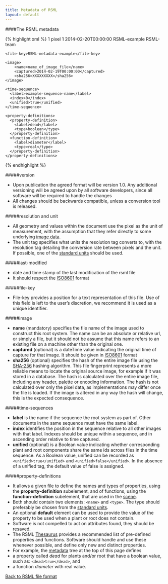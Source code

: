 ```yaml
---
title: Metadata of RSML
layout: default
---
```


####The RSML metadata

{% highlight xml %}
<metadata>
    <version>1</version>
    <unit>pixel</unit>
    <resolution>1</resolution>
    <last-modified>2014-02-20T00:00:00</last-modified>
    <software>RSML-example</software>
    <user>RSML-team</user>
    
    <file-key>RSML-metadata-example</file-key>
    
    <image>
        <name>name_of_image_file</name>
        <captured>2014-02-19T00:00:00</captured>
        <sha256>XXXXXXXXX</sha256>
    </image>
    
    <time-sequence>
      <label>example-sequence-name</label>
      <index>0</index>
      <unified>true</unified>
    </time-sequence>
    
    <property-definitions>
      <property-definition>
        <label>dead</label>
        <type>boolean</type>
      </property-definition>
      <function-definition>
        <label>diameter</label>
        <type>real</type>
      </property-definition>
    </property-definitions>
</metadata>
{% endhighlight %}    
    
#####version
  - Upon publication the agreed format will be version 1.0. Any additional versioning will be agreed upon by all software developers, since all software will be required to handle the changes
  - All changes should be backwards compatible, unless a conversion tool is released.

#####resolution and unit
  - All geometry and values within the document use the pixel as the unit of measurement, with the assumption that they refer directly to some underlying [image data](#image).
  - The unit tag specifies what units the resolution tag converts to, with the resolution tag detailing the conversion rate between pixels and the unit. If possible, one of the [standard units][] should be used. 

#####last-modified
  - date and time stamp of the last modification of the rsml file
  - It should respect the [ISO8601][] format
  
#####file-key
  - File-key provides a position for a text representation of this file. Use of this field is left to the user’s discretion, we recommend it is used as a unique identifier.
  
#####image
  - **name** (mandatory) specifies the file name of the image used to construct this root system. The name can be an absolute or relative url, or simply a file, but it should not be assume that this name refers to an existing file on a machine other than the original one.
  - **captured** (optional) is a dateTime value indicating the original time of capture for that image. It should be given in  [ISO8601][] format
  - **sha256** (optional) specifies the hash of the entire image file using the [SHA-256][] hashing algorithm. This file fingerprint represents a more reliable means to locate the original source image, for example if it was stored in a database. The hash is calculated over the entire image file, including any header, palette or encoding information. The hash is not calculated over only the pixel data, as implementations may differ once the file is loaded. If the image is altered in any way the hash will change, this is the expected consequence.

[ISO8601]: units#data-and-time
[SHA-256]: http://en.wikipedia.org/wiki/SHA-2
  
#####time-sequences
  - **label** is the name if the sequence the root system as part of. Other documents in the same sequence must have the same label.
  - **index** identifies the position in the sequence relative to all other images with that label. Indexes should be unique within a sequence, and in ascending order relative to time captured.
  - **unified** (optional) is a Boolean value indicating whether corresponding plant and root components share the same ids across files in the time sequence. As a Boolean value, unified can be recorded as `<unified>true</unified>` and `<unified>false</unified>`. In the absence of a unified tag, the default value of false is assigned.

#####property-definitions
  - It allows a given file to define the names and types of properties, using the **property-definition** subelement, and of functions, using the **function-definition** subelement, that are used in the [scene][]. 
  - Both should contain two elements: `<name>` and `<type>`. The type should preferably be chosen from the [standard units][].
  - An optional **default** element can be used to provide the value of the property to be used when a plant or root does not contain.
  - Software is not compelled to act on attributes found, they should be resaved.
  - The RSML [Thesaurus][] provides a recommended list of pre-defined properties and functions. Software should handle and use these whenever possible, and define only new and distinct properties.
  - For example, the [metadata][] tree at the top of this page defines 
   - a property called *dead* for plants and/or root that have a boolean value, such as: `<dead>true</dead>`, and
   - a function *diameter* with real value.

[metadata]: #the-rsml-metadata
[standard units]: units
[thesaurus]: thesaurus
[scene]: scene
  
[Back to RSML file format](index)


<!--
[test link to section in same page](#version)
[test link to section in same page](#resolution-and-unit)

[test link to section in other page](scene#annotations)
[test link to section in other page](scene#time-series)

conclusion:
 - one # followed by the section name, the section level is irrelevant
 - use lower-case section name and replace spaces by '-'
-->

